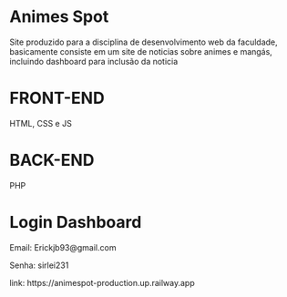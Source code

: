 <h1>Animes Spot</h1>
<p>Site produzido para a disciplina de desenvolvimento web da faculdade, basicamente consiste em um site de noticias sobre animes e mangás, incluindo dashboard para inclusão da noticia</p>
<H1>FRONT-END</H1>
<p>HTML, CSS e JS</p>
<h1>BACK-END</h1>
<p>PHP</p>
<h1>Login Dashboard</h1>
<p>Email: Erickjb93@gmail.com</p>
<p>Senha: sirlei231</p>
link: https://animespot-production.up.railway.app
